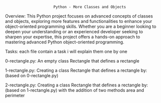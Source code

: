                           Python - More Classes and Objects

Overview:
This Python project focuses on advanced concepts of classes and objects, exploring more features and functionalities to enhance your object-oriented programming skills. Whether you are a beginner looking to deepen your understanding or an experienced developer seeking to sharpen your expertise, this project offers a hands-on approach to mastering advanced Python object-oriented programming.

Tasks: each file contain a task i will explain them one by one

0-rectangle.py:
An empty class Rectangle that defines a rectangle

1-rectangle.py:
Creating a class Rectangle that defines a rectangle by: (based on 0-rectangle.py)

2-rectangle.py:
Creating a class Rectangle that defines a rectangle by: (based on 1-rectangle.py) with the addition of two methods area and perimeter


